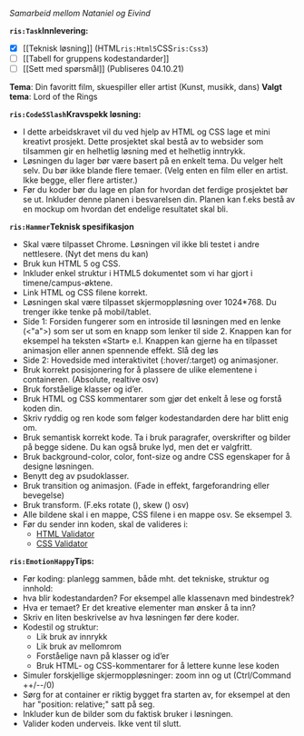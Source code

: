 *Samarbeid mellom Nataniel og Eivind*

**`ris:Task`Innlevering:**
- [x] [[Teknisk løsning]] (HTML`ris:Html5`CSS`ris:Css3`)
- [ ] [[Tabell for gruppens kodestandarder]]
- [ ] [[Sett med spørsmål]] (Publiseres 04.10.21)

**Tema**: Din favoritt film, skuespiller eller artist (Kunst, musikk, dans)
**Valgt tema**: Lord of the Rings

**`ris:CodeSSlash`Kravspekk løsning:**
- I dette arbeidskravet vil du ved hjelp av HTML og CSS lage et mini kreativt prosjekt. Dette prosjektet skal bestå av to websider som tilsammen gir en helhetlig løsning med et helhetlig inntrykk. 
- Løsningen du lager bør være basert på en enkelt tema. Du velger helt selv. Du bør ikke blande flere temaer. (Velg enten en film eller en artist. Ikke begge, eller flere artister.) 
- Før du koder bør du lage en plan for hvordan det ferdige prosjektet bør se ut. Inkluder denne planen i besvarelsen din. Planen kan f.eks bestå av en mockup om hvordan det endelige resultatet skal bli.

**`ris:Hammer`Teknisk spesifikasjon**
- Skal være tilpasset Chrome. Løsningen vil ikke bli testet i andre nettlesere. (Nyt det mens du kan)
- Bruk kun HTML 5 og CSS.
- Inkluder enkel struktur i HTML5 dokumentet som vi har gjort i timene/campus-øktene.
- Link HTML og CSS filene korrekt.
- Løsningen skal være tilpasset skjermoppløsning over 1024*768. Du trenger ikke tenke på mobil/tablet.
- Side 1: Forsiden fungerer som en introside til løsningen med en lenke (<"a">) som ser ut som en knapp som lenker til side 2. Knappen kan for eksempel ha teksten «Start» e.l. Knappen kan gjerne ha en tilpasset animasjon eller annen spennende effekt. Slå deg løs
- Side 2: Hovedside med interaktivitet (:hover/:target) og animasjoner.
- Bruk korrekt posisjonering for å plassere de ulike elementene i containeren. (Absolute, realtive osv)
- Bruk forståelige klasser og id’er. 
- Bruk HTML og CSS kommentarer som gjør det enkelt å lese og forstå koden din.
- Skriv ryddig og ren kode som følger kodestandarden dere har blitt enig om.
- Bruk semantisk korrekt kode. Ta i bruk paragrafer, overskrifter og bilder på begge sidene. Du kan også bruke lyd, men det er valgfritt. 
- Bruk background-color, color, font-size og andre CSS egenskaper for å designe løsningen.
- Benytt deg av psudoklasser.
- Bruk transition og animasjon. (Fade in effekt, fargeforandring eller bevegelse)
- Bruk transform. (F.eks rotate (), skew () osv)
- Alle bildene skal i en mappe, CSS filene i en mappe osv. Se eksempel 3.
- Før du sender inn koden, skal de valideres i:
	- [HTML Validator](https://validator.w3.org/#validate_by_upload)
	- [CSS Validator](https://jigsaw.w3.org/css-validator/validator.html.en#validate_by_upload)

**`ris:EmotionHappy`Tips:**
- Før koding: planlegg sammen, både mht. det tekniske, struktur og innhold:
- hva blir kodestandarden? For eksempel alle klassenavn med bindestrek?
- Hva er temaet? Er det kreative elementer man ønsker å ta inn? 
- Skriv en liten beskrivelse av hva løsningen før dere koder.
- Kodestil og struktur:
	- Lik bruk av innrykk
	- Lik bruk av mellomrom
	- Forståelige navn på klasser og id’er
	- Bruk HTML- og CSS-kommentarer for å lettere kunne lese koden
- Simuler forskjellige skjermoppløsninger: zoom inn og ut (Ctrl/Command ++/--/0)
- Sørg for at container er riktig bygget fra starten av, for eksempel at den har "position: relative;" satt på seg.
- Inkluder kun de bilder som du faktisk bruker i løsningen.
- Valider koden underveis. Ikke vent til slutt.